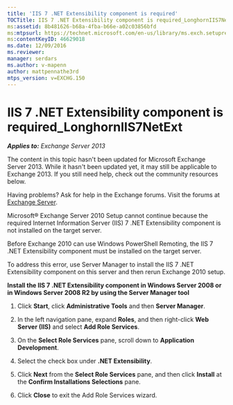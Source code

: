 ```yaml
---
title: 'IIS 7 .NET Extensibility component is required'
TOCTitle: IIS 7 .NET Extensibility component is required_LonghornIIS7NetExt
ms:assetid: 8b481626-b68a-4fba-b66e-a02c03856bfd
ms:mtpsurl: https://technet.microsoft.com/en-us/library/ms.exch.setupreadiness.longhorniis7netext(v=EXCHG.150)
ms:contentKeyID: 46629018
ms.date: 12/09/2016
ms.reviewer: 
manager: serdars
ms.author: v-mapenn
author: mattpennathe3rd
mtps_version: v=EXCHG.150
---
```


# IIS 7 .NET Extensibility component is required\_LonghornIIS7NetExt

_**Applies to:** Exchange Server 2013_

The content in this topic hasn't been updated for Microsoft Exchange Server 2013. While it hasn't been updated yet, it may still be applicable to Exchange 2013. If you still need help, check out the community resources below.

Having problems? Ask for help in the Exchange forums. Visit the forums at [Exchange Server](https://go.microsoft.com/fwlink/p/?linkid=60612).

Microsoft® Exchange Server 2010 Setup cannot continue because the required Internet Information Server (IIS) 7 .NET Extensibility component is not installed on the target server.

Before Exchange 2010 can use Windows PowerShell Remoting, the IIS 7 .NET Extensibility component must be installed on the target server.

To address this error, use Server Manager to install the IIS 7 .NET Extensibility component on this server and then rerun Exchange 2010 setup.

**Install the IIS 7 .NET Extensibility component in Windows Server 2008 or in Windows Server 2008 R2 by using the Server Manager tool**

1. Click **Start**, click **Administrative Tools** and then **Server Manager**.

2. In the left navigation pane, expand **Roles**, and then right-click **Web Server (IIS)** and select **Add Role Services**.

3. On the **Select Role Services** pane, scroll down to **Application Development**.

4. Select the check box under **.NET Extensibility**.

5. Click **Next** from the **Select Role Services** pane, and then click **Install** at the **Confirm Installations Selections** pane.

6. Click **Close** to exit the Add Role Services wizard.
